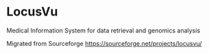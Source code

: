 # LocusVu
Medical Information System for data retrieval and genomics analysis

Migrated from Sourceforge
https://sourceforge.net/projects/locusvu/
